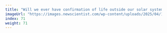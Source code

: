 ```yaml
---
title: "Will we ever have confirmation of life outside our solar system?"
imageUrl: "https://images.newscientist.com/wp-content/uploads/2025/04/17155025/SEI_247848019.jpg?width=788"
index: 71
weight: 71
---
```


